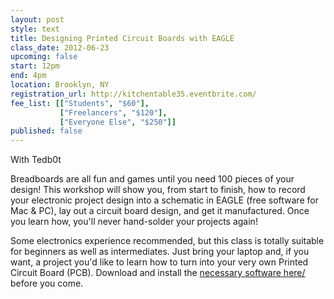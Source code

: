 ```yaml
---
layout: post
style: text
title: Designing Printed Circuit Boards with EAGLE
class_date: 2012-06-23
upcoming: false
start: 12pm
end: 4pm
location: Brooklyn, NY
registration_url: http://kitchentable35.eventbrite.com/
fee_list: [["Students", "$60"],
           ["Freelancers", "$120"],
           ["Everyone Else", "$250"]]
published: false
---
```


With Tedb0t
 
Breadboards are all fun and games until you need 100 pieces of your design!  This workshop will show you, from start to finish, how to record your electronic project design into a schematic in EAGLE (free software for Mac & PC), lay out a circuit board design, and get it manufactured.  Once you learn how, you'll never hand-solder your projects again!

Some electronics experience recommended, but this class is totally suitable for beginners as well as intermediates.  Just bring your laptop and, if you want, a project you'd like to learn how to turn into your very own Printed Circuit Board (PCB).  Download and install the <a href="http://www.cadsoftusa.com/download-eagle/?language=en">necessary software here/</a> before you come.






